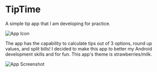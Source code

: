 # TipTime
A simple tip app that I am developing for practice.

![App Icon](https://lh3.googleusercontent.com/45ryQN-YRtluDgLLkmLkEhHe25fqjHZbz4VmekgpfUzhbFQrsuD0_Esm7y8VJUt4fK05iZ-cRQLOi7iW4yoKhehdoWg07RB-_KqSijJFkmi2It1XXdYY0uzwL-7qOgHhOvbVQZoCBdgiU_JB33zOTVWNtQCyO4CpoYGUNVXjZ1eltu_R8FJsYdLgas4mNdurKaQFoZwc0EdpbDgQITj-YUi8d6oLI4eSKaIiOabJu7Hfg5VVLGcPlzTNFT4pJ-rDB9QuMZ9vw7uvkv1Qd6p1UVvvqT0L8Thzm_rfnh2APtPqYu0bg9ut4t04MZLIXptKj2FRJcYjxpMIwm8NOSNmkzzfW5KObh_UxhLkZrxpwrTY21vApAA0WB32_2GdyEFWW6E3mkpr__IowXnoqqEx0JfYnyqY2_gfWNu9Gph6tc8-PVmF6ZEop5_njYL8ZbZzYhkszVgKUgzLUC4D6P4r25yvQ3SbIUA8x3dyu1h66vwvAJT4tup-lXdDz-4u2DwQput5OZqeFCViO2_XrryKlkIZMSLhuiWE8r-umUBB0WHYi3eds0Uu5AuxbnsrN5sTNUKO7qkpMGtbffGEId640NTydMQ21IhEZmODG180dMzKRhqC4VV_OpQSNREGVKHqSaa9x_5k2zxlDD2EcxSCjdAmYJgEmTncCl1gAcUFdut_gEcDmI8qO2IMNg5_=s480-no?authuser=0)

The app has the capability to calculate tips out of 3 options, round up values, and split bills!
I decided to make this app to better my Android development skills and for fun.
This app's theme is strawberries/milk.

![App Screenshot](https://lh3.googleusercontent.com/5LcZPjpnW01_ViSUCCvIKnCXE2_nO4OMWvGiZ5ESbMdWS9L-rB5D6V6Ll8ko3ScG-cCdxoIFHWpUaxOlhgiXu4LUTuBABxm83Q791oSUlKyiGgu4gN67QF01IMVJbMFGu1R5AIhrzqm_qmR0o1uFRSjcnjQNS8Mm-2CpVVB6kKg23HkkP0RVuxCrwxhUgUwVEoN0RvHXQ9KS3gWZOQ_oVWoCOYId3YqJTvaP0uKOexTphM3ZGCagZqiW44jVvE9U5QXAdGEyaFWjZpZgDbpz-NX7SZ3N77xgaS2ZReo3qgxDfJa6Pg-ZgDbh_KgduQjj592VRyTbt1tETSnpPJxHdLwb2Dz1emkzBkd0it4mP7c39iduEwxrd6ZRLAyQh2ZAJ3jGkJzP46CjimQOYN3rdu2Nne-s4OUzaKfzYLp-uUzdTq6XYhNTq7zL4zW9eTI2qRWiJbSrWyQD9VtYPUrRt_6wS1SnqeRNjIAPs9GQo7BVX3YdL-3agdL3_aBAP8XXR14-ecdvMY3iomTHkBOtGnHXYa2BaeSyv65UMn4IVxjxrmW6H9jlWKriZJ6qhY7R-DBdZyAc8VdjcgpSp0sWn2OW02tYmuPV8v-OvlNRLpSb3YvH_2EYz9shdbG5s8179sqClvl0W_8tufA46c1awYMWRULhSDsYHVozG8ufNozhrq2NrswKr3Z5ieFk=w947-h1272-no?authuser=0)
